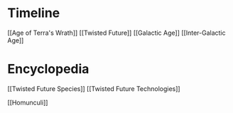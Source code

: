 # Timeline
[[Age of Terra's Wrath]]
[[Twisted Future]]
[[Galactic Age]]
[[Inter-Galactic Age]]

# Encyclopedia
[[Twisted Future Species]]
[[Twisted Future Technologies]]


[[Homunculi]]